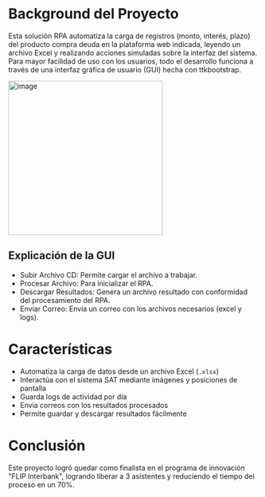 # Background del Proyecto
Esta solución RPA automatiza la carga de registros (monto, interés, plazo) del producto compra deuda en la plataforma web indicada, leyendo un archivo Excel y realizando acciones simuladas sobre la interfaz del sistema. Para mayor facilidad de uso con los usuarios, todo el desarrollo funciona a través de una interfaz gráfica de usuario (GUI) hecha con ttkbootstrap.

<img width="310" alt="image" src="https://github.com/user-attachments/assets/63dcd6fa-f9fb-47f9-afdb-ebd68a647080" />

## Explicación de la GUI
- Subir Archivo CD: Permite cargar el archivo a trabajar.
- Procesar Archivo: Para inicializar el RPA.
- Descargar Resultados: Genera un archivo resultado con conformidad del procesamiento del RPA.
- Enviar Correo: Envía un correo con los archivos necesarios (excel y logs).

# Características
- Automatiza la carga de datos desde un archivo Excel (`.xlsx`)
- Interactúa con el sistema SAT mediante imágenes y posiciones de pantalla
- Guarda logs de actividad por día
- Envía correos con los resultados procesados
- Permite guardar y descargar resultados fácilmente

# Conclusión
Este proyecto logró quedar como finalista en el programa de innovación "FLIP Interbank", logrando liberar a 3 asistentes y reduciendo el tiempo del proceso en un 70%.

